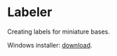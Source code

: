 # Labeler
Creating labels for miniature bases.

Windows installer: [download](https://drive.google.com/file/d/18Oc1SBF4kRIWEPYeHJV3jxUz4TZAiMGN/view?usp=sharing).
